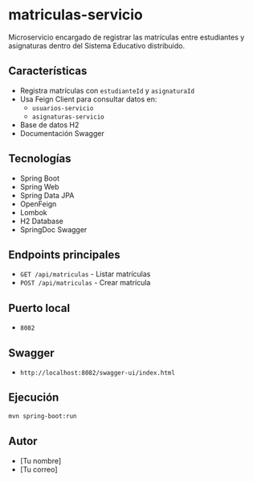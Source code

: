 # matriculas-servicio

Microservicio encargado de registrar las matrículas entre estudiantes y asignaturas dentro del Sistema Educativo distribuido.

## Características
- Registra matrículas con `estudianteId` y `asignaturaId`
- Usa Feign Client para consultar datos en:
  - `usuarios-servicio`
  - `asignaturas-servicio`
- Base de datos H2
- Documentación Swagger

## Tecnologías
- Spring Boot
- Spring Web
- Spring Data JPA
- OpenFeign
- Lombok
- H2 Database
- SpringDoc Swagger

## Endpoints principales
- `GET /api/matriculas` - Listar matrículas
- `POST /api/matriculas` - Crear matrícula

## Puerto local
- `8082`

## Swagger
- `http://localhost:8082/swagger-ui/index.html`

## Ejecución
```bash
mvn spring-boot:run
```

## Autor
- [Tu nombre]  
- [Tu correo]
